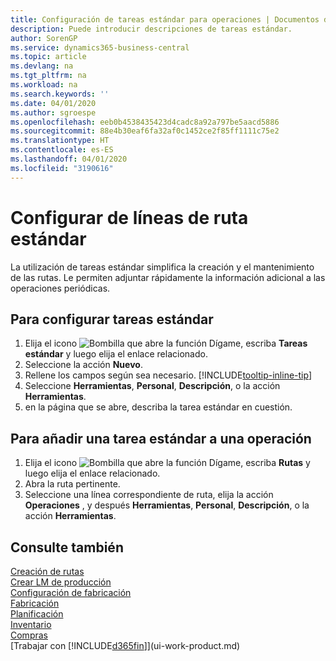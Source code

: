 ```yaml
---
title: Configuración de tareas estándar para operaciones | Documentos de Microsoft
description: Puede introducir descripciones de tareas estándar.
author: SorenGP
ms.service: dynamics365-business-central
ms.topic: article
ms.devlang: na
ms.tgt_pltfrm: na
ms.workload: na
ms.search.keywords: ''
ms.date: 04/01/2020
ms.author: sgroespe
ms.openlocfilehash: eeb0b4538435423d4cadc8a92a797be5aacd5886
ms.sourcegitcommit: 88e4b30eaf6fa32af0c1452ce2f85ff1111c75e2
ms.translationtype: HT
ms.contentlocale: es-ES
ms.lasthandoff: 04/01/2020
ms.locfileid: "3190616"
---
```

# <a name="set-up-standard-routing-lines"></a>Configurar de líneas de ruta estándar
La utilización de tareas estándar simplifica la creación y el mantenimiento de las rutas. Le permiten adjuntar rápidamente la información adicional a las operaciones periódicas.

## <a name="to-set-up-a-standard-task"></a>Para configurar tareas estándar
1. Elija el icono ![Bombilla que abre la función Dígame](media/ui-search/search_small.png "Dígame qué desea hacer"), escriba **Tareas estándar** y luego elija el enlace relacionado.
2. Seleccione la acción **Nuevo**.
3. Rellene los campos según sea necesario. [!INCLUDE[tooltip-inline-tip](includes/tooltip-inline-tip_md.md)]
4. Seleccione **Herramientas**, **Personal**, **Descripción**, o la acción **Herramientas**.
5. en la página que se abre, describa la tarea estándar en cuestión.

## <a name="to-add-a-standard-task-to-an-operation"></a>Para añadir una tarea estándar a una operación
1. Elija el icono ![Bombilla que abre la función Dígame](media/ui-search/search_small.png "Dígame qué desea hacer"), escriba **Rutas** y luego elija el enlace relacionado.
2. Abra la ruta pertinente.
3. Seleccione una línea correspondiente de ruta, elija la acción **Operaciones** , y después **Herramientas**, **Personal**, **Descripción**, o la acción **Herramientas**.

## <a name="see-also"></a>Consulte también  
[Creación de rutas](production-how-to-create-routings.md)  
[Crear LM de producción](production-how-to-create-production-boms.md)     
[Configuración de fabricación](production-configure-production-processes.md)   
[Fabricación](production-manage-manufacturing.md)    
[Planificación](production-planning.md)   
[Inventario](inventory-manage-inventory.md)  
[Compras](purchasing-manage-purchasing.md)  
[Trabajar con [!INCLUDE[d365fin](includes/d365fin_md.md)]](ui-work-product.md)  
